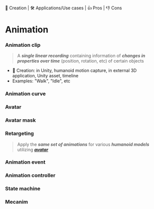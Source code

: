 👶 Creation | 🛠 Applications/Use cases | 👍 Pros | 👎 Cons

# Animation
### Animation clip
> A _**single linear recording**_ containing information of _**changes in properties over time**_ (position, rotation, etc) of certain objects
+ 👶 Creation: in Unity, humanoid motion capture, in external 3D application, Unity asset, timeline 
+ Examples: "Walk", "Idle", etc

### Animation curve

### Avatar

### Avatar mask

### Retargeting
> Apply the _**same set of animations**_ for various _**humanoid models**_ utilizing _**[avatar](#avatar)**_

### Animation event

### Animation controller

### State machine

### Mecanim
